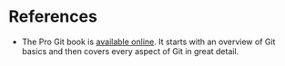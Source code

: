 # References

- The Pro Git book is [available online](https://git-scm.com/book).
  It starts with an overview of Git basics and then covers every aspect of Git in great detail.
